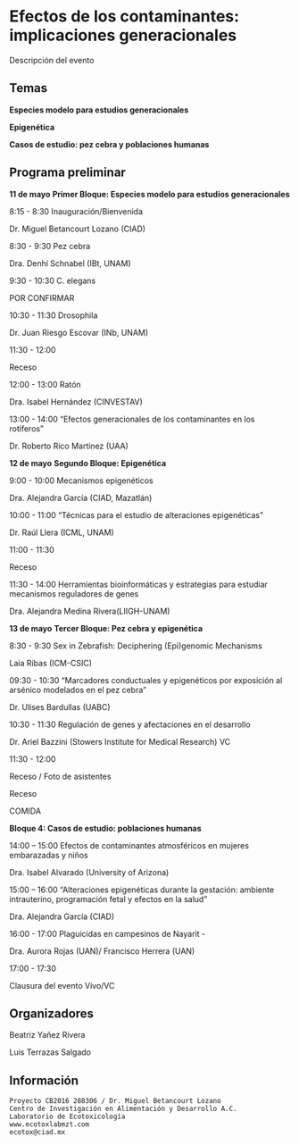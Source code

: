 # Efectos de los contaminantes: implicaciones generacionales

Descripción del evento

## Temas

**Especies modelo para estudios generacionales**

**Epigenética**

**Casos de estudio: pez cebra y poblaciones humanas**


## Programa preliminar

 **11 de mayo**
 **Primer Bloque: Especies modelo para estudios generacionales**

8:15 - 8:30
Inauguración/Bienvenida 

Dr. Miguel Betancourt Lozano (CIAD)


8:30 - 9:30
Pez cebra  

Dra. Denhí Schnabel (IBt, UNAM) 

9:30 - 10:30
C. elegans

POR CONFIRMAR

10:30 - 11:30
Drosophila 

Dr. Juan Riesgo Escovar (INb, UNAM)

11:30 - 12:00

Receso

12:00 - 13:00
Ratón 

Dra. Isabel Hernández (CINVESTAV)

13:00 - 14:00
“Efectos generacionales de los contaminantes en los rotíferos”

Dr. Roberto Rico Martinez (UAA)


 
**12 de mayo**
**Segundo Bloque: Epigenética**

9:00 - 10:00
Mecanismos epigenéticos  

Dra. Alejandra García (CIAD, Mazatlán)

10:00 - 11:00
“Técnicas para el estudio de alteraciones epigenéticas”

Dr. Raúl Llera (ICML, UNAM)

11:00 - 11:30

Receso

11:30 - 14:00
Herramientas bioinformáticas y estrategias para estudiar mecanismos reguladores de genes 

Dra. Alejandra Medina Rivera(LIIGH-UNAM) 


**13 de mayo**
**Tercer Bloque: Pez cebra y epigenética**

8:30 - 9:30
Sex in Zebrafish: Deciphering (Epi)genomic Mechanisms 

Laia Ribas (ICM-CSIC) 

09:30 - 10:30
“Marcadores conductuales y epigenéticos por exposición al arsénico modelados en el pez cebra”

Dr. Ulises Bardullas (UABC)  

10:30 - 11:30
Regulación de genes y afectaciones en el desarrollo

Dr. Ariel Bazzini (Stowers Institute for Medical Research) VC

11:30 - 12:00

Receso /  Foto de asistentes
 
Receso  

COMIDA
 
**Bloque 4:  Casos de estudio: poblaciones humanas**

14:00 – 15:00
Efectos de contaminantes atmosféricos en mujeres embarazadas y niños 

Dra. Isabel Alvarado  (University of Arizona)

15:00 – 16:00
“Alteraciones epigenéticas durante la gestación: ambiente intrauterino, programación fetal y efectos en la salud” 

Dra. Alejandra García (CIAD) 

16:00 - 17:00
Plaguicidas en campesinos de Nayarit  - 

Dra. Aurora Rojas (UAN)/ Francisco Herrera (UAN)
 
 17:00 - 17:30

Clausura del evento Vivo/VC





## Organizadores
Beatriz Yañez Rivera

Luis Terrazas Salgado

## Información
```
Proyecto CB2016 288306 / Dr. Miguel Betancourt Lozano
Centro de Investigación en Alimentación y Desarrollo A.C.
Laboratorio de Ecotoxicología
www.ecotoxlabmzt.com
ecotox@ciad.mx






